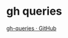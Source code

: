 # gh queries

[gh-queries · GitHub](https://gist.github.com/carlisia/07fa820be5e38d173b274ca8be67de39)

